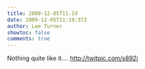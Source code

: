 ```yaml
---
title: 2009-12-05T11-19
date: 2009-12-05T11:19:37Z
author: Lee Turner
showtoc: false
comments: true
---
```


Nothing quite like it....  http://twitpic.com/s892j

